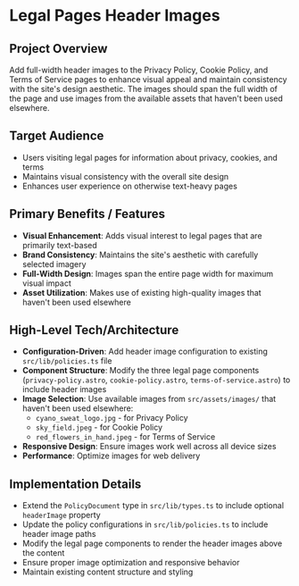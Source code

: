 # Legal Pages Header Images

## Project Overview
Add full-width header images to the Privacy Policy, Cookie Policy, and Terms of Service pages to enhance visual appeal and maintain consistency with the site's design aesthetic. The images should span the full width of the page and use images from the available assets that haven't been used elsewhere.

## Target Audience
- Users visiting legal pages for information about privacy, cookies, and terms
- Maintains visual consistency with the overall site design
- Enhances user experience on otherwise text-heavy pages

## Primary Benefits / Features
- **Visual Enhancement**: Adds visual interest to legal pages that are primarily text-based
- **Brand Consistency**: Maintains the site's aesthetic with carefully selected imagery
- **Full-Width Design**: Images span the entire page width for maximum visual impact
- **Asset Utilization**: Makes use of existing high-quality images that haven't been used elsewhere

## High-Level Tech/Architecture
- **Configuration-Driven**: Add header image configuration to existing `src/lib/policies.ts` file
- **Component Structure**: Modify the three legal page components (`privacy-policy.astro`, `cookie-policy.astro`, `terms-of-service.astro`) to include header images
- **Image Selection**: Use available images from `src/assets/images/` that haven't been used elsewhere:
  - `cyano_sweat_logo.jpg` - for Privacy Policy
  - `sky_field.jpeg` - for Cookie Policy  
  - `red_flowers_in_hand.jpeg` - for Terms of Service
- **Responsive Design**: Ensure images work well across all device sizes
- **Performance**: Optimize images for web delivery

## Implementation Details
- Extend the `PolicyDocument` type in `src/lib/types.ts` to include optional `headerImage` property
- Update the policy configurations in `src/lib/policies.ts` to include header image paths
- Modify the legal page components to render the header images above the content
- Ensure proper image optimization and responsive behavior
- Maintain existing content structure and styling
